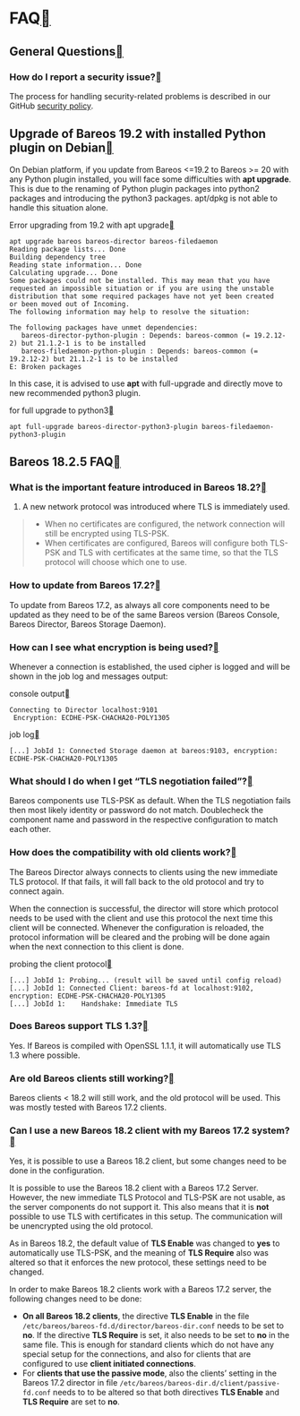 # FAQ[](https://docs.bareos.org/Appendix/FAQ.html#faq)

## General Questions[](https://docs.bareos.org/Appendix/FAQ.html#general-questions)

### How do I report a security issue?[](https://docs.bareos.org/Appendix/FAQ.html#how-do-i-report-a-security-issue)

The process for handling security-related problems is described in our GitHub [security policy](https://github.com/bareos/bareos/security/policy).



## Upgrade of Bareos 19.2 with installed Python plugin on Debian[](https://docs.bareos.org/Appendix/FAQ.html#upgrade-of-bareos-19-2-with-installed-python-plugin-on-debian)

On Debian platform, if you update from Bareos <=19.2  to Bareos >= 20 with any Python plugin installed, you will face some  difficulties with **apt upgrade**. This is due to the renaming of Python plugin packages into python2  packages and introducing the python3 packages. apt/dpkg is not able to  handle this situation alone.

Error upgrading from 19.2 with apt upgrade[](https://docs.bareos.org/Appendix/FAQ.html#id1)

```
apt upgrade bareos bareos-director bareos-filedaemon
Reading package lists... Done
Building dependency tree
Reading state information... Done
Calculating upgrade... Done
Some packages could not be installed. This may mean that you have
requested an impossible situation or if you are using the unstable
distribution that some required packages have not yet been created
or been moved out of Incoming.
The following information may help to resolve the situation:

The following packages have unmet dependencies:
   bareos-director-python-plugin : Depends: bareos-common (= 19.2.12-2) but 21.1.2-1 is to be installed
   bareos-filedaemon-python-plugin : Depends: bareos-common (= 19.2.12-2) but 21.1.2-1 is to be installed
E: Broken packages
```

In this case, it is advised to use **apt** with full-upgrade and directly move to new recommended python3 plugin.

for full upgrade to python3[](https://docs.bareos.org/Appendix/FAQ.html#id2)

```
apt full-upgrade bareos-director-python3-plugin bareos-filedaemon-python3-plugin
```



## Bareos 18.2.5 FAQ[](https://docs.bareos.org/Appendix/FAQ.html#bareos-18-2-5-faq)

### What is the important feature introduced in Bareos 18.2?[](https://docs.bareos.org/Appendix/FAQ.html#what-is-the-important-feature-introduced-in-bareos-18-2)

1. A new network protocol was introduced where TLS is immediately used.

> - When no certificates are configured, the network connection will still be encrypted using TLS-PSK.
> - When certificates are configured, Bareos will configure both TLS-PSK and TLS with certificates at the same time, so that the TLS protocol will choose which one to use.

### How to update from Bareos 17.2?[](https://docs.bareos.org/Appendix/FAQ.html#how-to-update-from-bareos-17-2)

To update from Bareos 17.2, as always all core components need to be updated as they need to be of the same Bareos version (Bareos Console, Bareos Director, Bareos Storage Daemon).

### How can I see what encryption is being used?[](https://docs.bareos.org/Appendix/FAQ.html#how-can-i-see-what-encryption-is-being-used)

Whenever a connection is established, the used cipher is logged and will be shown in the job log and messages output:

console output[](https://docs.bareos.org/Appendix/FAQ.html#id3)

```
Connecting to Director localhost:9101
 Encryption: ECDHE-PSK-CHACHA20-POLY1305
```

job log[](https://docs.bareos.org/Appendix/FAQ.html#id4)

```
[...] JobId 1: Connected Storage daemon at bareos:9103, encryption: ECDHE-PSK-CHACHA20-POLY1305
```

### What should I do when I get “TLS negotiation failed”?[](https://docs.bareos.org/Appendix/FAQ.html#what-should-i-do-when-i-get-tls-negotiation-failed)

Bareos components use TLS-PSK as default. When the TLS negotiation fails then most likely identity or password do not match. Doublecheck the component name and password in the respective configuration to match each other.

### How does the compatibility with old clients work?[](https://docs.bareos.org/Appendix/FAQ.html#how-does-the-compatibility-with-old-clients-work)

The Bareos Director always connects to clients using the new immediate TLS protocol.  If that fails, it will fall back to the old protocol and try to connect again.

When the connection is successful, the director will store which protocol needs to be used with the client and use this protocol the next time this client will be connected.  Whenever the configuration is reloaded, the protocol information will be cleared and the probing will be done again when the next connection to this client is done.

probing the client protocol[](https://docs.bareos.org/Appendix/FAQ.html#id5)

```
[...] JobId 1: Probing... (result will be saved until config reload)
[...] JobId 1: Connected Client: bareos-fd at localhost:9102, encryption: ECDHE-PSK-CHACHA20-POLY1305
[...] JobId 1:    Handshake: Immediate TLS
```

### Does Bareos support TLS 1.3?[](https://docs.bareos.org/Appendix/FAQ.html#does-bareos-support-tls-1-3)

Yes. If Bareos is compiled with OpenSSL 1.1.1, it will automatically use TLS 1.3 where possible.

### Are old Bareos clients still working?[](https://docs.bareos.org/Appendix/FAQ.html#are-old-bareos-clients-still-working)

Bareos clients < 18.2 will still work, and the old protocol will be used. This was mostly tested with Bareos 17.2 clients.

### Can I use a new Bareos 18.2 client with my Bareos 17.2 system?[](https://docs.bareos.org/Appendix/FAQ.html#can-i-use-a-new-bareos-18-2-client-with-my-bareos-17-2-system)

Yes, it is possible to use a Bareos 18.2 client, but some changes need to be done in the configuration.

It is possible to use the Bareos 18.2 client with a Bareos 17.2 Server. However, the new immediate TLS Protocol and TLS-PSK are not usable, as the server components do not support it. This also means that it is **not** possible to use TLS with certificates in this setup. The communication will be unencrypted using the old protocol.

As in Bareos 18.2, the default value of **TLS Enable** was changed to **yes** to automatically use TLS-PSK, and the meaning of **TLS Require** also was altered so that it enforces the new protocol, these settings need to be changed.

In order to make Bareos 18.2 clients work with a Bareos 17.2 server, the following changes need to be done:

- **On all Bareos 18.2 clients**, the directive **TLS Enable** in the file `/etc/bareos/bareos-fd.d/director/bareos-dir.conf` needs to be set to **no**. If the directive **TLS Require** is set, it also needs to be set to **no** in the same file. This is enough for standard clients which do not have any special setup for the connections, and also for clients that are configured to use **client initiated connections**.
- For **clients that use the passive mode**, also the clients’ setting in the Bareos 17.2 director in file `/etc/bareos/bareos-dir.d/client/passive-fd.conf` needs to to be altered so that both directives **TLS Enable** and **TLS Require** are set to **no**.